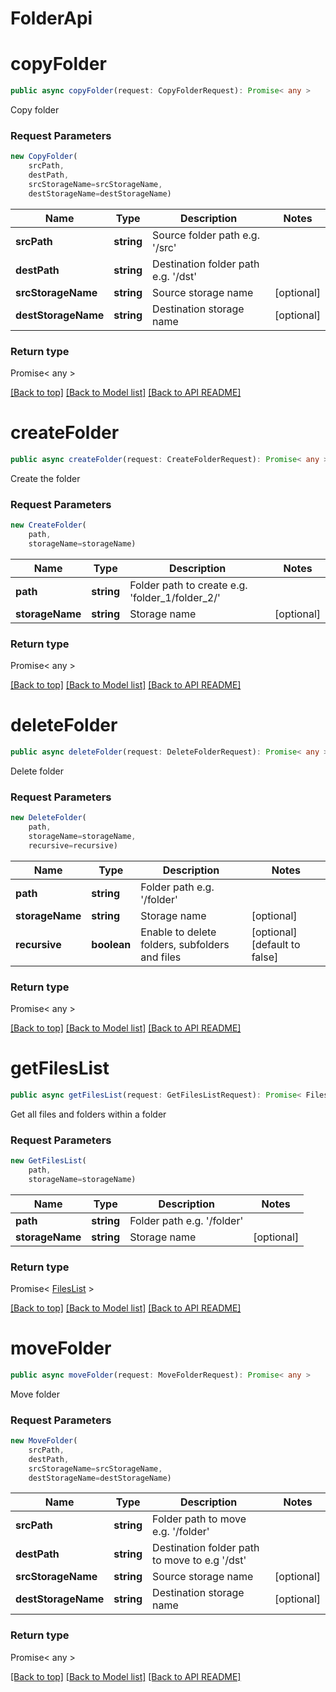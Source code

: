 
# FolderApi

                    
<a name="copyFolder"></a>
# **copyFolder**
```typescript
public async copyFolder(request: CopyFolderRequest): Promise< any >
```

Copy folder

### Request Parameters
```typescript
new CopyFolder(
    srcPath,
    destPath,
    srcStorageName=srcStorageName,
    destStorageName=destStorageName)
```

Name | Type | Description | Notes
---- | ---- | ----------- | -----
 **srcPath** | **string**| Source folder path e.g. &#39;/src&#39; |
 **destPath** | **string**| Destination folder path e.g. &#39;/dst&#39; |
 **srcStorageName** | **string**| Source storage name | [optional]
 **destStorageName** | **string**| Destination storage name | [optional]

### Return type

Promise< any >

[[Back to top]](#) [[Back to Model list]](Models.md) [[Back to API README]](README.md)
                    
<a name="createFolder"></a>
# **createFolder**
```typescript
public async createFolder(request: CreateFolderRequest): Promise< any >
```

Create the folder

### Request Parameters
```typescript
new CreateFolder(
    path,
    storageName=storageName)
```

Name | Type | Description | Notes
---- | ---- | ----------- | -----
 **path** | **string**| Folder path to create e.g. &#39;folder_1/folder_2/&#39; |
 **storageName** | **string**| Storage name | [optional]

### Return type

Promise< any >

[[Back to top]](#) [[Back to Model list]](Models.md) [[Back to API README]](README.md)
                    
<a name="deleteFolder"></a>
# **deleteFolder**
```typescript
public async deleteFolder(request: DeleteFolderRequest): Promise< any >
```

Delete folder

### Request Parameters
```typescript
new DeleteFolder(
    path,
    storageName=storageName,
    recursive=recursive)
```

Name | Type | Description | Notes
---- | ---- | ----------- | -----
 **path** | **string**| Folder path e.g. &#39;/folder&#39; |
 **storageName** | **string**| Storage name | [optional]
 **recursive** | **boolean**| Enable to delete folders, subfolders and files | [optional] [default to false]

### Return type

Promise< any >

[[Back to top]](#) [[Back to Model list]](Models.md) [[Back to API README]](README.md)
                    
<a name="getFilesList"></a>
# **getFilesList**
```typescript
public async getFilesList(request: GetFilesListRequest): Promise< FilesList >
```

Get all files and folders within a folder

### Request Parameters
```typescript
new GetFilesList(
    path,
    storageName=storageName)
```

Name | Type | Description | Notes
---- | ---- | ----------- | -----
 **path** | **string**| Folder path e.g. &#39;/folder&#39; |
 **storageName** | **string**| Storage name | [optional]

### Return type

Promise< [FilesList](FilesList.md) >

[[Back to top]](#) [[Back to Model list]](Models.md) [[Back to API README]](README.md)
                    
<a name="moveFolder"></a>
# **moveFolder**
```typescript
public async moveFolder(request: MoveFolderRequest): Promise< any >
```

Move folder

### Request Parameters
```typescript
new MoveFolder(
    srcPath,
    destPath,
    srcStorageName=srcStorageName,
    destStorageName=destStorageName)
```

Name | Type | Description | Notes
---- | ---- | ----------- | -----
 **srcPath** | **string**| Folder path to move e.g. &#39;/folder&#39; |
 **destPath** | **string**| Destination folder path to move to e.g &#39;/dst&#39; |
 **srcStorageName** | **string**| Source storage name | [optional]
 **destStorageName** | **string**| Destination storage name | [optional]

### Return type

Promise< any >

[[Back to top]](#) [[Back to Model list]](Models.md) [[Back to API README]](README.md)
